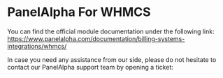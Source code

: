 # PanelAlpha For WHMCS
You can find the official module documentation under the following link: https://www.panelalpha.com/documentation/billing-systems-integrations/whmcs/

In case you need any assistance from our side, please do not hesitate to contact our PanelAlpha support team by opening a ticket: 